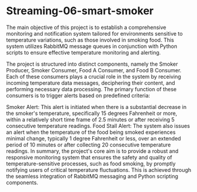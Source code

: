 # Streaming-06-smart-smoker
The main objective of this project is to establish a comprehensive monitoring and notification system tailored for environments sensitive to temperature variations, such as those involved in smoking food. This system utilizes RabbitMQ message queues in conjunction with Python scripts to ensure effective temperature monitoring and alerting.

The project is structured into distinct components, namely the Smoker Producer, Smoker Consumer, Food A Consumer, and Food B Consumer. Each of these consumers plays a crucial role in the system by receiving incoming temperature data messages, deciphering their content, and performing necessary data processing. The primary function of these consumers is to trigger alerts based on predefined criteria:

Smoker Alert: This alert is initiated when there is a substantial decrease in the smoker's temperature, specifically 15 degrees Fahrenheit or more, within a relatively short time frame of 2.5 minutes or after receiving 5 consecutive temperature readings.
Food Stall Alert: The system also issues an alert when the temperature of the food being smoked experiences minimal change, typically 1 degree Fahrenheit or less, over an extended period of 10 minutes or after collecting 20 consecutive temperature readings.
In summary, the project's core aim is to provide a robust and responsive monitoring system that ensures the safety and quality of temperature-sensitive processes, such as food smoking, by promptly notifying users of critical temperature fluctuations. This is achieved through the seamless integration of RabbitMQ messaging and Python scripting components.
